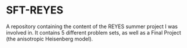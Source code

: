 # SFT-REYES
A repository containing the content of the REYES summer project I was involved in.
It contains 5 different problem sets, as well as a Final Project (the anisotropic Heisenberg model).
